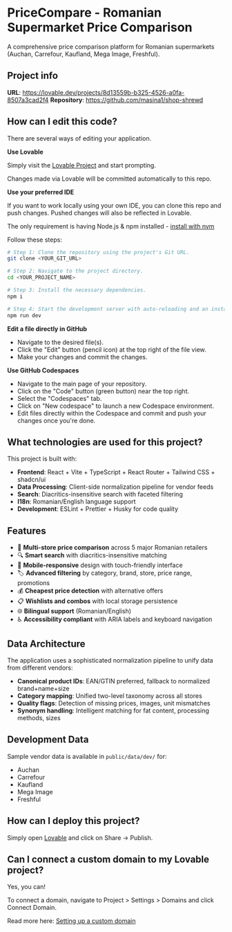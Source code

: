# PriceCompare - Romanian Supermarket Price Comparison

A comprehensive price comparison platform for Romanian supermarkets (Auchan, Carrefour, Kaufland, Mega Image, Freshful).

## Project info

**URL**: https://lovable.dev/projects/8d13559b-b325-4526-a0fa-8507a3cad2f4
**Repository**: https://github.com/masina1/shop-shrewd

## How can I edit this code?

There are several ways of editing your application.

**Use Lovable**

Simply visit the [Lovable Project](https://lovable.dev/projects/8d13559b-b325-4526-a0fa-8507a3cad2f4) and start prompting.

Changes made via Lovable will be committed automatically to this repo.

**Use your preferred IDE**

If you want to work locally using your own IDE, you can clone this repo and push changes. Pushed changes will also be reflected in Lovable.

The only requirement is having Node.js & npm installed - [install with nvm](https://github.com/nvm-sh/nvm#installing-and-updating)

Follow these steps:

```sh
# Step 1: Clone the repository using the project's Git URL.
git clone <YOUR_GIT_URL>

# Step 2: Navigate to the project directory.
cd <YOUR_PROJECT_NAME>

# Step 3: Install the necessary dependencies.
npm i

# Step 4: Start the development server with auto-reloading and an instant preview.
npm run dev
```

**Edit a file directly in GitHub**

- Navigate to the desired file(s).
- Click the "Edit" button (pencil icon) at the top right of the file view.
- Make your changes and commit the changes.

**Use GitHub Codespaces**

- Navigate to the main page of your repository.
- Click on the "Code" button (green button) near the top right.
- Select the "Codespaces" tab.
- Click on "New codespace" to launch a new Codespace environment.
- Edit files directly within the Codespace and commit and push your changes once you're done.

## What technologies are used for this project?

This project is built with:

- **Frontend**: React + Vite + TypeScript + React Router + Tailwind CSS + shadcn/ui
- **Data Processing**: Client-side normalization pipeline for vendor feeds
- **Search**: Diacritics-insensitive search with faceted filtering
- **I18n**: Romanian/English language support
- **Development**: ESLint + Prettier + Husky for code quality

## Features

- 🛒 **Multi-store price comparison** across 5 major Romanian retailers
- 🔍 **Smart search** with diacritics-insensitive matching
- 📱 **Mobile-responsive** design with touch-friendly interface
- 🏷️ **Advanced filtering** by category, brand, store, price range, promotions
- 💰 **Cheapest price detection** with alternative offers
- 📋 **Wishlists and combos** with local storage persistence
- 🌐 **Bilingual support** (Romanian/English)
- ♿ **Accessibility compliant** with ARIA labels and keyboard navigation

## Data Architecture

The application uses a sophisticated normalization pipeline to unify data from different vendors:

- **Canonical product IDs**: EAN/GTIN preferred, fallback to normalized brand+name+size
- **Category mapping**: Unified two-level taxonomy across all stores
- **Quality flags**: Detection of missing prices, images, unit mismatches
- **Synonym handling**: Intelligent matching for fat content, processing methods, sizes

## Development Data

Sample vendor data is available in `public/data/dev/` for:

- Auchan
- Carrefour
- Kaufland
- Mega Image
- Freshful

## How can I deploy this project?

Simply open [Lovable](https://lovable.dev/projects/8d13559b-b325-4526-a0fa-8507a3cad2f4) and click on Share -> Publish.

## Can I connect a custom domain to my Lovable project?

Yes, you can!

To connect a domain, navigate to Project > Settings > Domains and click Connect Domain.

Read more here: [Setting up a custom domain](https://docs.lovable.dev/tips-tricks/custom-domain#step-by-step-guide)
